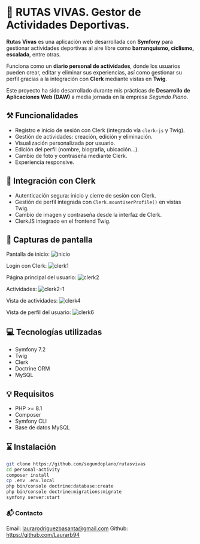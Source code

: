 # 🌿 RUTAS VIVAS. Gestor de Actividades Deportivas.

**Rutas Vivas** es una aplicación web desarrollada con **Symfony** para gestionar actividades deportivas al aire libre como **barranquismo, ciclismo, escalada**, entre otras.

Funciona como un **diario personal de actividades**, donde los usuarios pueden crear, editar y eliminar sus experiencias, así como gestionar su perfil gracias a la integración 
con **Clerk** mediante vistas en **Twig**.

Este proyecto ha sido desarrollado durante mis prácticas de **Desarrollo de Aplicaciones Web (DAW)** a media jornada en la empresa *Segundo Plano*.

## ⚒️ Funcionalidades

- Registro e inicio de sesión con Clerk (integrado vía `clerk-js` y Twig).
- Gestión de actividades: creación, edición y eliminación.
- Visualización personalizada por usuario.
- Edición del perfil (nombre, biografía, ubicación...).
- Cambio de foto y contraseña mediante Clerk.
- Experiencia responsive.

## 🔐 Integración con Clerk

- Autenticación segura: inicio y cierre de sesión con Clerk.
- Gestión de perfil integrada con `Clerk.mountUserProfile()` en vistas Twig.
- Cambio de imagen y contraseña desde la interfaz de Clerk.
- ClerkJS integrado en el frontend Twig.

## 📸 Capturas de pantalla
Pantalla de inicio: 
![inicio](https://github.com/user-attachments/assets/bfc507ba-5ffa-47fc-a744-d3f66a4dc18d)

Login con Clerk: 
![clerk1](https://github.com/user-attachments/assets/439ef1e1-12b5-4dee-b6e0-8049b6e4fbd2)

Página principal del usuario:
![clerk2](https://github.com/user-attachments/assets/e5e65353-a1df-4b1b-b13a-78f919702219)

Actividades: 
![clerk2-1](https://github.com/user-attachments/assets/e7a068b4-a9c4-4210-92f9-a1bf2f1039c0)

Vista de actividades: 
![clerk4](https://github.com/user-attachments/assets/be08c394-41c9-4342-bab2-dc95ba83700c)

Vista de perfil del usuario: 
![clerk6](https://github.com/user-attachments/assets/33de5cdf-3be1-4dda-8092-f9211a8d0636)


## 💻 Tecnologías utilizadas

- Symfony 7.2
- Twig
- Clerk
- Doctrine ORM
- MySQL


## 💡 Requisitos
- PHP >= 8.1  
- Composer  
- Symfony CLI  
- Base de datos MySQL

## ⌛ Instalación

```bash
git clone https://github.com/segundoplano/rutasvivas
cd personal-activity
composer install
cp .env .env.local
php bin/console doctrine:database:create
php bin/console doctrine:migrations:migrate
symfony server:start
```

### 📬 Contacto
Email: laurarodriguezbasanta@gmail.com
Github: https://github.com/Laurarb94


